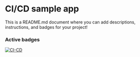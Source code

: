 # CI/CD sample app

This is a README.md document where you can add descriptions, instructions, and badges for your project!

### Active badges

[![CI-CD](https://github.com/gregoryb79/CodioCICD/actions/workflows/CI-CD.yml/badge.svg)](https://github.com/gregoryb79/CodioCICD/actions/workflows/CI-CD.yml)
